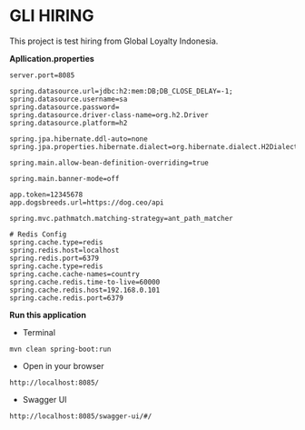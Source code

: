 
# GLI HIRING

This project is test hiring from Global Loyalty Indonesia.

**Apllication.properties**
```
server.port=8085

spring.datasource.url=jdbc:h2:mem:DB;DB_CLOSE_DELAY=-1;
spring.datasource.username=sa
spring.datasource.password=
spring.datasource.driver-class-name=org.h2.Driver
spring.datasource.platform=h2

spring.jpa.hibernate.ddl-auto=none
spring.jpa.properties.hibernate.dialect=org.hibernate.dialect.H2Dialect

spring.main.allow-bean-definition-overriding=true

spring.main.banner-mode=off

app.token=12345678
app.dogsbreeds.url=https://dog.ceo/api

spring.mvc.pathmatch.matching-strategy=ant_path_matcher

# Redis Config
spring.cache.type=redis
spring.redis.host=localhost
spring.redis.port=6379
spring.cache.type=redis
spring.cache.cache-names=country
spring.cache.redis.time-to-live=60000
spring.cache.redis.host=192.168.0.101
spring.cache.redis.port=6379
```

**Run this application**
- Terminal
```
mvn clean spring-boot:run
```
- Open in your browser
```
http://localhost:8085/
```
- Swagger UI
```
http://localhost:8085/swagger-ui/#/
```
